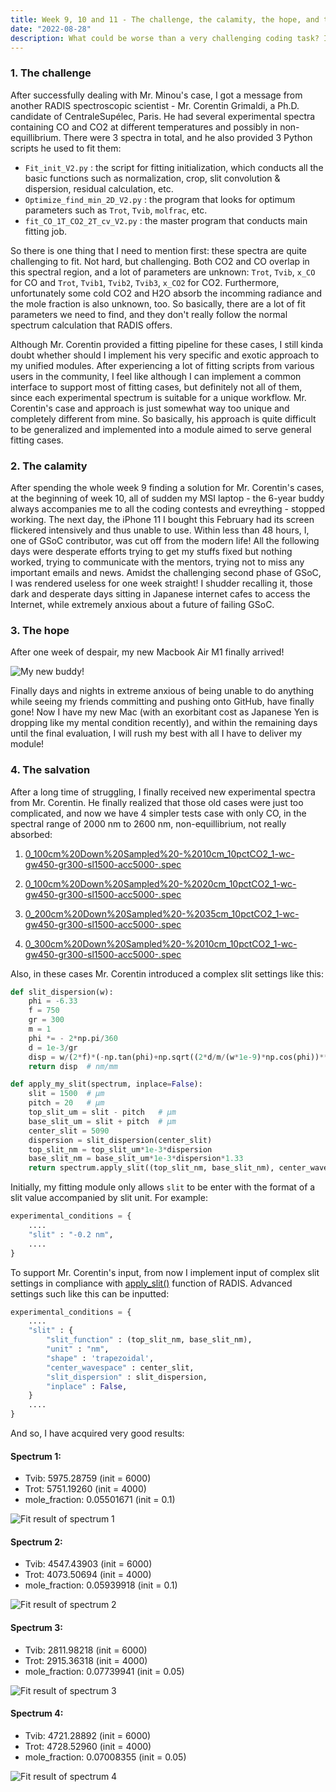 ```yaml
---
title: Week 9, 10 and 11 - The challenge, the calamity, the hope, and the salvation.
date: "2022-08-28"
description: What could be worse than a very challenging coding task? It is a very challenging coding task while your computer is down.
---
```


### 1. The challenge

After successfully dealing with Mr. Minou's case, I got a message from another RADIS spectroscopic scientist - Mr. Corentin Grimaldi, a Ph.D. candidate of CentraleSupélec, Paris. He had several experimental spectra containing CO and CO2 at different temperatures and possibly in non-equillibrium. There were 3 spectra in total, and he also provided 3 Python scripts he used to fit them:

- `Fit_init_V2.py` : the script for fitting initialization, which conducts all the basic functions such as normalization, crop, slit convolution & dispersion, residual calculation, etc.
- `Optimize_find_min_2D_V2.py` : the program that looks for optimum parameters such as `Trot`, `Tvib`, `molfrac`, etc.
- `fit_CO_1T_CO2_2T_cv_V2.py` :  the master program that conducts main fitting job.

So there is one thing that I need to mention first: these spectra are quite challenging to fit. Not hard, but challenging. Both CO2 and CO overlap in this spectral region, and a lot of parameters are unknown: `Trot`, `Tvib`, `x_CO` for CO and `Trot`, `Tvib1`, `Tvib2`, `Tvib3`, `x_CO2` for CO2. Furthermore, unfortunately some cold CO2 and H2O absorb the incomming radiance and the mole fraction is also unknown, too. So basically, there are a lot of fit parameters we need to find, and they don't really follow the normal spectrum calculation that RADIS offers. 

Although Mr. Corentin provided a fitting pipeline for these cases, I still kinda doubt whether should I implement his very specific and exotic approach to my unified modules. After experiencing a lot of fitting scripts from various users in the community, I feel like although I can implement a common interface to support most of fitting cases, but definitely not all of them, since each experimental spectrum is suitable for a unique workflow. Mr. Corentin's case and approach is just somewhat way too unique and completely different from mine. So basically, his approach is quite difficult to be generalized and implemented into a module aimed to serve general fitting cases.

### 2. The calamity

After spending the whole week 9 finding a solution for Mr. Corentin's cases, at the beginning of week 10, all of sudden my MSI laptop - the 6-year buddy always accompanies me to all the coding contests and evreything - stopped working. The next day, the iPhone 11 I bought this February had its screen flickered intensively and thus unable to use. Within less than 48 hours, I, one of GSoC contributor, was cut off from the modern life! All the following days were desperate efforts trying to get my stuffs fixed but nothing worked, trying to communicate with the mentors, trying not to miss any important emails and news. Amidst the challenging second phase of GSoC, I was rendered useless for one week straight! I shudder recalling it, those dark and desperate days sitting in Japanese internet cafes to access the Internet, while extremely anxious about a future of failing GSoC.

### 3. The hope

After one week of despair, my new Macbook Air M1 finally arrived!

![My new buddy!](./new_Mac.jpg)

Finally days and nights in extreme anxious of being unable to do anything while seeing my friends committing and pushing onto GitHub, have finally gone! Now I have my new Mac (with an exorbitant cost as Japanese Yen is dropping like my mental condition recently), and within the remaining days until the final evaluation, I will rush my best with all I have to deliver my module!

### 4. The salvation

After a long time of struggling, I finally received new experimental spectra from Mr. Corentin. He finally realized that those old cases were just too complicated, and now we have 4 simpler tests case with only CO, in the spectral range of 2000 nm to 2600 nm, non-equillibrium, not really absorbed:

1. [0_100cm%20Down%20Sampled%20-%2010cm_10pctCO2_1-wc-gw450-gr300-sl1500-acc5000-.spec](./0_100cm%20Down%20Sampled%20-%2010cm_10pctCO2_1-wc-gw450-gr300-sl1500-acc5000-.spec)

2. [0_100cm%20Down%20Sampled%20-%2020cm_10pctCO2_1-wc-gw450-gr300-sl1500-acc5000-.spec](0_100cm%20Down%20Sampled%20-%2020cm_10pctCO2_1-wc-gw450-gr300-sl1500-acc5000-.spec)

3. [0_200cm%20Down%20Sampled%20-%2035cm_10pctCO2_1-wc-gw450-gr300-sl1500-acc5000-.spec](./0_200cm%20Down%20Sampled%20-%2035cm_10pctCO2_1-wc-gw450-gr300-sl1500-acc5000-.spec)

4. [0_300cm%20Down%20Sampled%20-%2010cm_10pctCO2_1-wc-gw450-gr300-sl1500-acc5000-.spec](./0_300cm%20Down%20Sampled%20-%2010cm_10pctCO2_1-wc-gw450-gr300-sl1500-acc5000-.spec)

Also, in these cases Mr. Corentin introduced a complex slit settings like this:

````python
def slit_dispersion(w):
    phi = -6.33
    f = 750
    gr = 300
    m = 1
    phi *= - 2*np.pi/360
    d = 1e-3/gr
    disp = w/(2*f)*(-np.tan(phi)+np.sqrt((2*d/m/(w*1e-9)*np.cos(phi))**2-1))
    return disp  # nm/mm

def apply_my_slit(spectrum, inplace=False):
    slit = 1500  # µm
    pitch = 20   # µm
    top_slit_um = slit - pitch   # µm
    base_slit_um = slit + pitch  # µm
    center_slit = 5090
    dispersion = slit_dispersion(center_slit)
    top_slit_nm = top_slit_um*1e-3*dispersion
    base_slit_nm = base_slit_um*1e-3*dispersion*1.33
    return spectrum.apply_slit((top_slit_nm, base_slit_nm), center_wavespace=center_slit, unit='nm', shape='trapezoidal', slit_dispersion=slit_dispersion, inplace=inplace)
````

Initially, my fitting module only allows `slit` to be enter with the format of a slit value accompanied by slit unit. For example:

````python
experimental_conditions = {
    ....
    "slit" : "-0.2 nm",
    ....
}
````

To support Mr. Corentin's input, from now I implement input of complex slit settings in compliance with [apply_slit()](https://radis.readthedocs.io/en/latest/source/radis.spectrum.spectrum.html#radis.spectrum.spectrum.Spectrum.apply_slit) function of RADIS. Advanced settings such like this can be inputted:

````python
experimental_conditions = {
    ....
    "slit" : {
        "slit_function" : (top_slit_nm, base_slit_nm),
        "unit" : "nm",
        "shape" : 'trapezoidal',
        "center_wavespace" : center_slit,
        "slit_dispersion" : slit_dispersion,
        "inplace" : False,
    }
    ....
}
````

And so, I have acquired very good results:

#### Spectrum 1:

- Tvib:             5975.28759 (init = 6000)
- Trot:             5751.19260 (init = 4000)
- mole_fraction:    0.05501671 (init = 0.1)

![Fit result of spectrum 1](./s1.png)

#### Spectrum 2:
- Tvib:             4547.43903 (init = 6000)
- Trot:             4073.50694 (init = 4000)
- mole_fraction:    0.05939918 (init = 0.1)

![Fit result of spectrum 2](./s2.png)

#### Spectrum 3:

- Tvib:             2811.98218 (init = 6000)
- Trot:             2915.36318 (init = 4000)
- mole_fraction:    0.07739941 (init = 0.05)

![Fit result of spectrum 3](./s3.png)

#### Spectrum 4:

- Tvib:             4721.28892 (init = 6000)
- Trot:             4728.52960 (init = 4000)
- mole_fraction:    0.07008355 (init = 0.05)

![Fit result of spectrum 4](./s4.png)